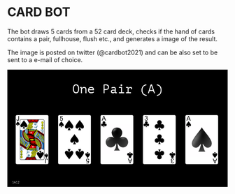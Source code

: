 # CARD BOT

The bot draws 5 cards from a 52 card deck, checks if the hand of cards contains a pair, fullhouse, flush etc.,
and generates a image of the result.

The image is posted on twitter (@cardbot2021) and can be also set to be sent to a e-mail of choice.


![Alt text](images/example.png?raw=true "Example")

